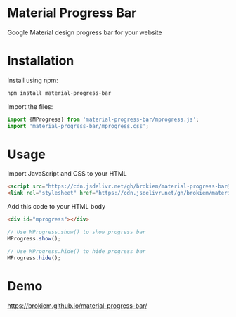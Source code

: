 # Material Progress Bar

Google Material design progress bar for your website

# Installation

Install using npm:

```bash
npm install material-progress-bar
```

Import the files:

```javascript
import {MProgress} from 'material-progress-bar/mprogress.js';
import 'material-progress-bar/mprogress.css';
```

# Usage

Import JavaScript and CSS to your HTML

```html
<script src="https://cdn.jsdelivr.net/gh/brokiem/material-progress-bar@master/mprogress.js"></script>
<link rel="stylesheet" href="https://cdn.jsdelivr.net/gh/brokiem/material-progress-bar@master/mprogress.css">
```

Add this code to your HTML body

```html
<div id="mprogress"></div>
```

```javascript
// Use MProgress.show() to show progress bar
MProgress.show();

// Use MProgress.hide() to hide progress bar
MProgress.hide();
```

# Demo
https://brokiem.github.io/material-progress-bar/
